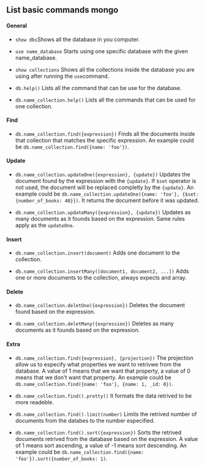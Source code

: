 ## List basic commands mongo

#### General

- `show dbs`Shows all the database in you computer.

- `use name_database` Starts using one specific database with the given name_database.

- `show collections` Shows all the collections inside the database you are using after running the `use`command.

- `db.help()` Lists all the command that can be use for the database.

- `db.name_collection.help()` Lists all the commands that can be used for one collection.


#### Find

- `db.name_collection.find({expression})` Finds all the documents inside that collection that matches the specific expression. An example could be `db.name_collection.find({name: 'foo'})`.


#### Update

- `db.name_collection.updateOne({expression}, {update})` Updates the document found by the expression with the `{update}`. If `$set` operator is not used, the document will be replaced completly by the `{update}`. An example could be `db.name_collection.updateOne({name: 'foo'}, {$set: {number_of_books: 40}})`. It returns the document before it was updated.

- `db.name_collection.updateMany({expression}, {update})` Updates as many documents as it founds based on the expression. Same rules apply as the `updateOne`.


#### Insert

- `db.name_collection.insert(document)` Adds one document to the collection.

- `db.name_collection.insertMany([document1, document2, ...])` Adds one or more documents to the collection, always expects and array.


#### Delete

- `db.name_collection.deletOne({expression})` Deletes the document found based on the expression.

- `db.name_collection.deletMany({expression})` Deletes as many documents as it founds based on the expression.


#### Extra

- `db.name_collection.find({expression}, {projection})` The projection allow us to especify what properties we want to retrivwe from the database. A value of 1 means that we want that property, a value of 0 means that we don't want that property. An example could be `db.name_collection.find({name: 'foo'}, {name: 1, _id: 0})`.

- `db.name_collection.find().pretty()` It formats the data retrived to be more readeble.

- `db.name_collection.find().limit(number)` Limits the retrived number of documents from the databes to the number especified.

- `db.name_collection.find().sort({expression})` Sorts the retrived documents retrived from the database based on the expression. A value of 1 means sort ascending, a value of -1 means sort descending. An example could be `db.name_collection.find({name: 'foo'}).sort({number_of_books: 1)`.

